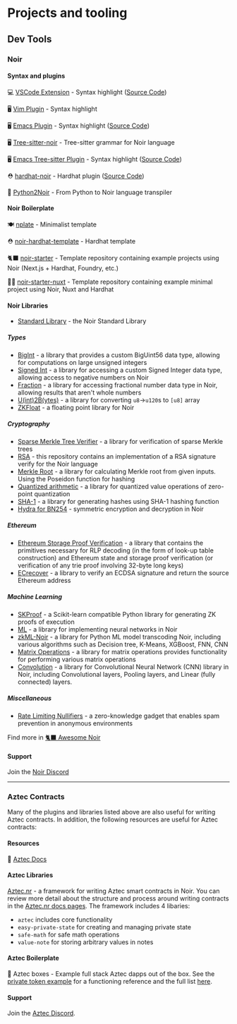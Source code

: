 # Projects and tooling

## Dev Tools

### Noir

#### Syntax and plugins

💻 [VSCode Extension](https://marketplace.visualstudio.com/items?itemName=noir-lang.noir-programming-language-syntax-highlighter) - Syntax highlight ([Source Code](https://github.com/noir-lang/vscode-noir))

🖥️ [Vim Plugin](https://github.com/hhamud/tree-sitter-noir#neovim) - Syntax highlight

🖥️ [Emacs Plugin](https://melpa.org/#/noir-mode) - Syntax highlight ([Source Code](https://github.com/hhamud/noir-mode))

🖥️ [Tree-sitter-noir](https://github.com/hhamud/tree-sitter-noir) - Tree-sitter grammar for Noir language

🖥️ [Emacs Tree-sitter Plugin](https://melpa.org/#/noir-ts-mode) - Syntax highlight ([Source Code](https://github.com/hhamud/noir-ts-mode))

⛑️ [hardhat-noir](https://www.npmjs.com/package/hardhat-noir) - Hardhat plugin ([Source Code](https://github.com/spalladino/hardhat-noir))

🐍 [Python2Noir](https://github.com/storswiftlabs/python2noir) - From Python to Noir language transpiler

#### Noir Boilerplate

🍽️ [nplate](https://github.com/whitenois3/nplate) - Minimalist template

⛑️ [noir-hardhat-template](https://github.com/hooperben/noir-hardhat-template) - Hardhat template

🐈‍⬛ [noir-starter](https://github.com/noir-lang/noir-starter) - Template repository containing example projects using Noir (Next.js + Hardhat, Foundry, etc.)

🧑‍💻 [noir-starter-nuxt](https://github.com/iam-robi/noir-starter-nuxt) - Template repository containing example minimal project using Noir, Nuxt and Hardhat

#### Noir Libraries

- [Standard Library](https://github.com/noir-lang/noir/tree/master/noir_stdlib) - the Noir Standard Library

##### Types

- [BigInt](https://github.com/shuklaayush/noir-bigint) - a library that provides a custom BigUint56 data type, allowing for computations on large unsigned integers
- [Signed Int](https://github.com/resurgencelabs/signed_int) - a library for accessing a custom Signed Integer data type, allowing access to negative numbers on Noir
- [Fraction](https://github.com/resurgencelabs/fraction) - a library for accessing fractional number data type in Noir, allowing results that aren't whole numbers
- [U(int)2B(ytes)](https://github.com/colinnielsen/noir-u2b/tree/main) - a library for converting `u8`->`u120`s to `[u8]` array
- [ZKFloat](https://github.com/0x3327/ZKFloat) - a floating point library for Noir

##### Cryptography

- [Sparse Merkle Tree Verifier](https://github.com/vocdoni/smtverifier-noir/tree/main) - a library for verification of sparse Merkle trees
- [RSA](https://github.com/SetProtocol/noir-rsa) - this repository contains an implementation of a RSA signature verify for the Noir language
- [Merkle Root](https://github.com/tomoima525/noir-merkle-root) - a library for calculating Merkle root from given inputs. Using the Poseidon function for hashing
- [Quantized arithmetic](https://github.com/storswiftlabs/quantized_arithmetic) - a library for quantized value operations of zero-point quantization
- [SHA-1](https://github.com/michaelelliot/noir-sha1) - a library for generating hashes using SHA-1 hashing function
- [Hydra for BN254](https://github.com/TaceoLabs/noir-hydra) - symmetric encryption and decryption in Noir

##### Ethereum

- [Ethereum Storage Proof Verification](https://github.com/aragonzkresearch/noir-trie-proofs) - a library that contains the primitives necessary for RLP decoding (in the form of look-up table construction) and Ethereum state and storage proof verification (or verification of any trie proof involving 32-byte long keys)
- [ECrecover](https://github.com/colinnielsen/ecrecover-noir/tree/main) - a library to verify an ECDSA signature and return the source Ethereum address

##### Machine Learning

- [SKProof](https://github.com/0x3327/skproof) - a Scikit-learn compatible Python library for generating ZK proofs of execution
- [ML](https://github.com/metavind/noir-ml) - a library for implementing neural networks in Noir
- [zkML-Noir](https://github.com/storswiftlabs/zkml-noir) - a library for Python ML model transcoding Noir, including various algorithms such as Decision tree, K-Means, XGBoost, FNN, CNN
- [Matrix Operations](https://github.com/storswiftlabs/matrix_operations) - a library for matrix operations provides functionality for performing various matrix operations
- [Convolution](https://github.com/storswiftlabs/convolution) - a library for Convolutional Neural Network (CNN) library in Noir, including Convolutional layers, Pooling layers, and Linear (fully connected) layers.

##### Miscellaneous

- [Rate Limiting Nullifiers](https://github.com/Rate-Limiting-Nullifier/noir-rln) - a zero-knowledge gadget that enables spam prevention in anonymous environments

Find more in [🐈‍⬛ Awesome Noir](https://github.com/noir-lang/awesome-noir)

#### Support

Join the [Noir Discord](https://discord.gg/ycsCCdkPCe)

---

### Aztec Contracts

Many of the plugins and libraries listed above are also useful for writing Aztec contracts. In addition, the following resources are useful for Aztec contracts:

#### Resources

:book: [Aztec Docs](https://docs.aztec.network/)

#### Aztec Libraries

[Aztec.nr](https://aztec.nr) - a framework for writing Aztec smart contracts in Noir. You can review more detail about the structure and process around writing contracts in the [Aztec.nr docs pages](https://docs.aztec.network/dev_docs/contracts/main). The framework includes 4 libaries:

- `aztec` includes core functionality
- `easy-private-state` for creating and managing private state
- `safe-math` for safe math operations
- `value-note` for storing arbitrary values in notes

#### Aztec Boilerplate

🧰 Aztec boxes - Example full stack Aztec dapps out of the box. See the [private token example](https://github.com/AztecProtocol/aztec-packages/tree/master/yarn-project/boxes/private-token) for a functioning reference and the full list [here](https://github.com/AztecProtocol/aztec-packages/tree/master/yarn-project/boxes).

#### Support

Join the [Aztec Discord](https://discord.aztec.network).
